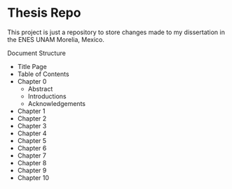 # Thesis Repo

This project is just a repository to store changes made to my dissertation in the ENES UNAM Morelia, Mexico.

Document Structure
* Title Page
* Table of Contents
* Chapter 0
  * Abstract
  * Introductions
  * Acknowledgements
* Chapter 1
* Chapter 2
* Chapter 3
* Chapter 4
* Chapter 5
* Chapter 6
* Chapter 7
* Chapter 8
* Chapter 9
* Chapter 10